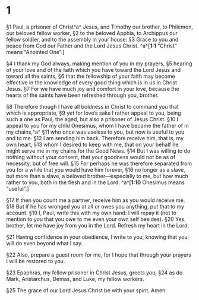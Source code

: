 # 1 
§1 Paul, a prisoner of Christ^a^ Jesus, and Timothy our brother, to Philemon, our beloved fellow worker, 
§2 to the beloved Apphia, to Archippus our fellow soldier, and to the assembly in your house: 
§3 Grace to you and peace from God our Father and the Lord Jesus Christ. 
^a^[**1:1** “Christ” means “Anointed One”.]

§4 I thank my God always, making mention of you in my prayers, 
§5 hearing of your love and of the faith which you have toward the Lord Jesus and toward all the saints, 
§6 that the fellowship of your faith may become effective in the knowledge of every good thing which is in us in Christ Jesus. 
§7 For we have much joy and comfort in your love, because the hearts of the saints have been refreshed through you, brother. 

§8 Therefore though I have all boldness in Christ to command you that which is appropriate, 
§9 yet for love’s sake I rather appeal to you, being such a one as Paul, the aged, but also a prisoner of Jesus Christ. 
§10 I appeal to you for my child Onesimus, whom I have become the father of in my chains,^a^ 
§11 who once was useless to you, but now is useful to you and to me. 
§12 I am sending him back. Therefore receive him, that is, my own heart, 
§13 whom I desired to keep with me, that on your behalf he might serve me in my chains for the Good News. 
§14 But I was willing to do nothing without your consent, that your goodness would not be as of necessity, but of free will. 
§15 For perhaps he was therefore separated from you for a while that you would have him forever, 
§16 no longer as a slave, but more than a slave, a beloved brother—especially to me, but how much rather to you, both in the flesh and in the Lord. 
^a^[**1:10** Onesimus means “useful”.]

§17 If then you count me a partner, receive him as you would receive me. 
§18 But if he has wronged you at all or owes you anything, put that to my account. 
§19 I, Paul, write this with my own hand: I will repay it (not to mention to you that you owe to me even your own self besides). 
§20 Yes, brother, let me have joy from you in the Lord. Refresh my heart in the Lord. 

§21 Having confidence in your obedience, I write to you, knowing that you will do even beyond what I say. 

§22 Also, prepare a guest room for me, for I hope that through your prayers I will be restored to you. 

§23 Epaphras, my fellow prisoner in Christ Jesus, greets you, 
§24 as do Mark, Aristarchus, Demas, and Luke, my fellow workers. 

§25 The grace of our Lord Jesus Christ be with your spirit. Amen. 